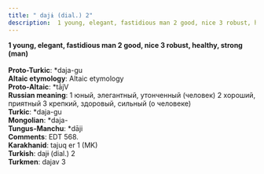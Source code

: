 ```yaml
---
title: " dajɨ (dial.) 2"
description:  1 young, elegant, fastidious man 2 good, nice 3 robust, healthy, strong (man)
---
```

<p data-pagefind-weight="0.5">
<strong> 1 young, elegant, fastidious man 2 good, nice 3 robust, healthy, strong (man)</strong><br><br>
<strong>Proto-Turkic</strong>:  *daja-gu<br>
<strong>Altaic etymology</strong>:  Altaic etymology<br>
<strong> Proto-Altaic</strong>:  *tā̀jV<br>
<strong>Russian meaning</strong>:  1 юный, элегантный, утонченный (человек) 2 хороший, приятный 3 крепкий, здоровый, сильный (о человеке)<br>
<strong>Turkic</strong>:  *daja-gu<br>
<strong>Mongolian</strong>:  *daja-<br>
<strong>Tungus-Manchu</strong>:  *dāji<br>
<strong>Comments</strong>:  EDT 568.<br>
<strong>Karakhanid</strong>:  tajuq er 1 (MK)<br>
<strong>Turkish</strong>:  dajɨ (dial.) 2<br>
<strong>Turkmen</strong>:  dajav 3<br>

</p>
